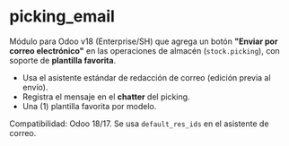 picking_email
=============

Módulo para Odoo v18 (Enterprise/SH) que agrega un botón **"Enviar por correo electrónico"**
en las operaciones de almacén (`stock.picking`), con soporte de **plantilla favorita**.

- Usa el asistente estándar de redacción de correo (edición previa al envío).
- Registra el mensaje en el **chatter** del picking.
- Una (1) plantilla favorita por modelo.

Compatibilidad: Odoo 18/17. Se usa `default_res_ids` en el asistente de correo.